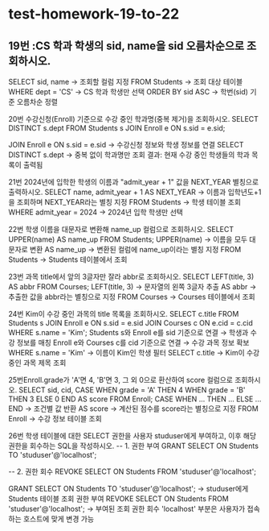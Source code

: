 # test-homework-19-to-22
## 19번 :CS 학과 학생의 sid, name을 sid 오름차순으로 조회하시오.

SELECT sid, name → 조회할 컬럼 지정
FROM Students → 조회 대상 테이블
WHERE dept = 'CS' → CS 학과 학생만 선택
ORDER BY sid ASC → 학번(sid) 기준 오름차순 정렬

20번 수강신청(Enroll) 기준으로 수강 중인 학과명(중복 제거)을 조회하시오.
SELECT DISTINCT s.dept
FROM Students s
JOIN Enroll e ON s.sid = e.sid;

JOIN Enroll e ON s.sid = e.sid → 수강신청 정보와 학생 정보를 연결
SELECT DISTINCT s.dept → 중복 없이 학과명만 조회
결과: 현재 수강 중인 학생들의 학과 목록이 출력됨

21번 2024년에 입학한 학생의 이름과 "admit_year + 1" 값을 NEXT_YEAR 별칭으로 출력하시오.
SELECT name, admit_year + 1 AS NEXT_YEAR → 이름과 입학년도+1을 조회하며 NEXT_YEAR라는 별칭 지정
FROM Students → 학생 테이블 조회
WHERE admit_year = 2024 → 2024년 입학 학생만 선택

22번 학생 이름을 대문자로 변환해 name_up 컬럼으로 조회하시오.
SELECT UPPER(name) AS name_up
FROM Students;
UPPER(name) → 이름을 모두 대문자로 변환
AS name_up → 변환된 컬럼에 name_up이라는 별칭 지정
FROM Students → Students 테이블에서 조회

23번 과목 title에서 앞의 3글자만 잘라 abbr로 조회하시오.
SELECT LEFT(title, 3) AS abbr
FROM Courses;
LEFT(title, 3) → 문자열의 왼쪽 3글자 추출
AS abbr → 추출한 값을 abbr라는 별칭으로 지정
FROM Courses → Courses 테이블에서 조회

24번 Kim이 수강 중인 과목의 title 목록을 조회하시오.
SELECT c.title
FROM Students s
JOIN Enroll e ON s.sid = e.sid
JOIN Courses c ON e.cid = c.cid
WHERE s.name = 'Kim';
Students s와 Enroll e를 sid 기준으로 연결 → 학생과 수강 정보를 매칭
Enroll e와 Courses c를 cid 기준으로 연결 → 수강 과목 정보 확보
WHERE s.name = 'Kim' → 이름이 Kim인 학생 필터
SELECT c.title → Kim이 수강 중인 과목 제목 조회

25번Enroll.grade가 'A'면 4, 'B'면 3, 그 외 0으로 환산하여 score 컬럼으로 조회하시오.
SELECT sid, cid,
       CASE 
           WHEN grade = 'A' THEN 4
           WHEN grade = 'B' THEN 3
           ELSE 0
       END AS score
FROM Enroll;
CASE WHEN ... THEN ... ELSE ... END → 조건별 값 반환
AS score → 계산된 점수를 score라는 별칭으로 지정
FROM Enroll → 수강 정보 테이블 조회

26번 학생 테이블에 대한 SELECT 권한을 사용자 studuser에게 부여하고, 이후 해당 권한을 회수하는 SQL을 작성하시오.
-- 1. 권한 부여
GRANT SELECT ON Students TO 'studuser'@'localhost';

-- 2. 권한 회수
REVOKE SELECT ON Students FROM 'studuser'@'localhost';

GRANT SELECT ON Students TO 'studuser'@'localhost'; → studuser에게 Students 테이블 조회 권한 부여
REVOKE SELECT ON Students FROM 'studuser'@'localhost'; → 부여된 조회 권한 회수
'localhost' 부분은 사용자가 접속하는 호스트에 맞게 변경 가능
